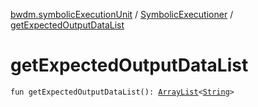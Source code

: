[bwdm.symbolicExecutionUnit](../index.md) / [SymbolicExecutioner](index.md) / [getExpectedOutputDataList](./get-expected-output-data-list.md)

# getExpectedOutputDataList

`fun getExpectedOutputDataList(): `[`ArrayList`](http://docs.oracle.com/javase/6/docs/api/java/util/ArrayList.html)`<`[`String`](https://kotlinlang.org/api/latest/jvm/stdlib/kotlin/-string/index.html)`>`